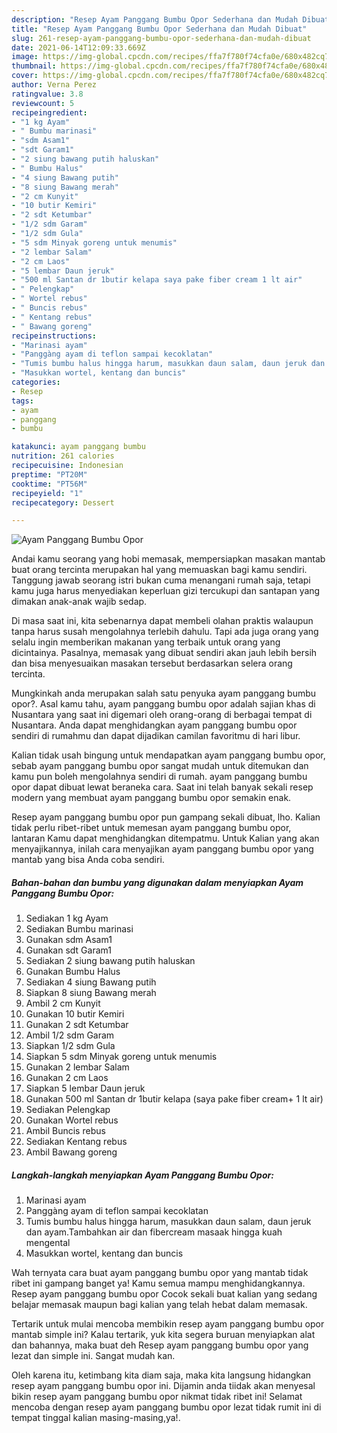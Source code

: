 ```yaml
---
description: "Resep Ayam Panggang Bumbu Opor Sederhana dan Mudah Dibuat"
title: "Resep Ayam Panggang Bumbu Opor Sederhana dan Mudah Dibuat"
slug: 261-resep-ayam-panggang-bumbu-opor-sederhana-dan-mudah-dibuat
date: 2021-06-14T12:09:33.669Z
image: https://img-global.cpcdn.com/recipes/ffa7f780f74cfa0e/680x482cq70/ayam-panggang-bumbu-opor-foto-resep-utama.jpg
thumbnail: https://img-global.cpcdn.com/recipes/ffa7f780f74cfa0e/680x482cq70/ayam-panggang-bumbu-opor-foto-resep-utama.jpg
cover: https://img-global.cpcdn.com/recipes/ffa7f780f74cfa0e/680x482cq70/ayam-panggang-bumbu-opor-foto-resep-utama.jpg
author: Verna Perez
ratingvalue: 3.8
reviewcount: 5
recipeingredient:
- "1 kg Ayam"
- " Bumbu marinasi"
- "sdm Asam1"
- "sdt Garam1"
- "2 siung bawang putih haluskan"
- " Bumbu Halus"
- "4 siung Bawang putih"
- "8 siung Bawang merah"
- "2 cm Kunyit"
- "10 butir Kemiri"
- "2 sdt Ketumbar"
- "1/2 sdm Garam"
- "1/2 sdm Gula"
- "5 sdm Minyak goreng untuk menumis"
- "2 lembar Salam"
- "2 cm Laos"
- "5 lembar Daun jeruk"
- "500 ml Santan dr 1butir kelapa saya pake fiber cream 1 lt air"
- " Pelengkap"
- " Wortel rebus"
- " Buncis rebus"
- " Kentang rebus"
- " Bawang goreng"
recipeinstructions:
- "Marinasi ayam"
- "Panggàng ayam di teflon sampai kecoklatan"
- "Tumis bumbu halus hingga harum, masukkan daun salam, daun jeruk dan ayam.Tambahkan air dan fibercream masaak hingga kuah mengental"
- "Masukkan wortel, kentang dan buncis"
categories:
- Resep
tags:
- ayam
- panggang
- bumbu

katakunci: ayam panggang bumbu 
nutrition: 261 calories
recipecuisine: Indonesian
preptime: "PT20M"
cooktime: "PT56M"
recipeyield: "1"
recipecategory: Dessert

---
```



![Ayam Panggang Bumbu Opor](https://img-global.cpcdn.com/recipes/ffa7f780f74cfa0e/680x482cq70/ayam-panggang-bumbu-opor-foto-resep-utama.jpg)

Andai kamu seorang yang hobi memasak, mempersiapkan masakan mantab buat orang tercinta merupakan hal yang memuaskan bagi kamu sendiri. Tanggung jawab seorang istri bukan cuma menangani rumah saja, tetapi kamu juga harus menyediakan keperluan gizi tercukupi dan santapan yang dimakan anak-anak wajib sedap.

Di masa  saat ini, kita sebenarnya dapat membeli olahan praktis walaupun tanpa harus susah mengolahnya terlebih dahulu. Tapi ada juga orang yang selalu ingin memberikan makanan yang terbaik untuk orang yang dicintainya. Pasalnya, memasak yang dibuat sendiri akan jauh lebih bersih dan bisa menyesuaikan masakan tersebut berdasarkan selera orang tercinta. 



Mungkinkah anda merupakan salah satu penyuka ayam panggang bumbu opor?. Asal kamu tahu, ayam panggang bumbu opor adalah sajian khas di Nusantara yang saat ini digemari oleh orang-orang di berbagai tempat di Nusantara. Anda dapat menghidangkan ayam panggang bumbu opor sendiri di rumahmu dan dapat dijadikan camilan favoritmu di hari libur.

Kalian tidak usah bingung untuk mendapatkan ayam panggang bumbu opor, sebab ayam panggang bumbu opor sangat mudah untuk ditemukan dan kamu pun boleh mengolahnya sendiri di rumah. ayam panggang bumbu opor dapat dibuat lewat beraneka cara. Saat ini telah banyak sekali resep modern yang membuat ayam panggang bumbu opor semakin enak.

Resep ayam panggang bumbu opor pun gampang sekali dibuat, lho. Kalian tidak perlu ribet-ribet untuk memesan ayam panggang bumbu opor, lantaran Kamu dapat menghidangkan ditempatmu. Untuk Kalian yang akan menyajikannya, inilah cara menyajikan ayam panggang bumbu opor yang mantab yang bisa Anda coba sendiri.

<!--inarticleads1-->

##### Bahan-bahan dan bumbu yang digunakan dalam menyiapkan Ayam Panggang Bumbu Opor:

1. Sediakan 1 kg Ayam
1. Sediakan  Bumbu marinasi
1. Gunakan sdm Asam1
1. Gunakan sdt Garam1
1. Sediakan 2 siung bawang putih haluskan
1. Gunakan  Bumbu Halus
1. Sediakan 4 siung Bawang putih
1. Siapkan 8 siung Bawang merah
1. Ambil 2 cm Kunyit
1. Gunakan 10 butir Kemiri
1. Gunakan 2 sdt Ketumbar
1. Ambil 1/2 sdm Garam
1. Siapkan 1/2 sdm Gula
1. Siapkan 5 sdm Minyak goreng untuk menumis
1. Gunakan 2 lembar Salam
1. Gunakan 2 cm Laos
1. Siapkan 5 lembar Daun jeruk
1. Gunakan 500 ml Santan dr 1butir kelapa (saya pake fiber cream+ 1 lt air)
1. Sediakan  Pelengkap
1. Gunakan  Wortel rebus
1. Ambil  Buncis rebus
1. Sediakan  Kentang rebus
1. Ambil  Bawang goreng




<!--inarticleads2-->

##### Langkah-langkah menyiapkan Ayam Panggang Bumbu Opor:

1. Marinasi ayam
1. Panggàng ayam di teflon sampai kecoklatan
1. Tumis bumbu halus hingga harum, masukkan daun salam, daun jeruk dan ayam.Tambahkan air dan fibercream masaak hingga kuah mengental
1. Masukkan wortel, kentang dan buncis




Wah ternyata cara buat ayam panggang bumbu opor yang mantab tidak ribet ini gampang banget ya! Kamu semua mampu menghidangkannya. Resep ayam panggang bumbu opor Cocok sekali buat kalian yang sedang belajar memasak maupun bagi kalian yang telah hebat dalam memasak.

Tertarik untuk mulai mencoba membikin resep ayam panggang bumbu opor mantab simple ini? Kalau tertarik, yuk kita segera buruan menyiapkan alat dan bahannya, maka buat deh Resep ayam panggang bumbu opor yang lezat dan simple ini. Sangat mudah kan. 

Oleh karena itu, ketimbang kita diam saja, maka kita langsung hidangkan resep ayam panggang bumbu opor ini. Dijamin anda tiidak akan menyesal bikin resep ayam panggang bumbu opor nikmat tidak ribet ini! Selamat mencoba dengan resep ayam panggang bumbu opor lezat tidak rumit ini di tempat tinggal kalian masing-masing,ya!.

